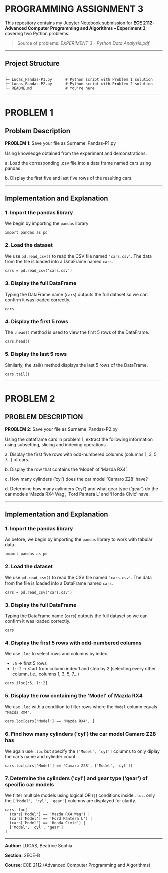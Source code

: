 # PROGRAMMING ASSIGNMENT 3

This repository contains my Jupyter Notebook submission for **ECE 2112: Advanced Computer Programming and Algorithms – Experiment 3**, covering two Python problems.

> Source of problems: *EXPERIMENT 3 - Python Data Analysis.pdf*

---

## Project Structure

```
.
├─ Lucas_Pandas-P1.py      # Python script with Problem 1 solution
├─ Lucas_Pandas-P2.py      # Python script with Problem 2 solution
└─ README.md               # You're here
```

---

# PROBLEM 1

## Problem Description
**PROBLEM 1**: Save your file as Surname_Pandas-P1.py

Using knowledge obtained from the experiment and demonstrations:

  a. Load the corresponding .csv file into a data frame named cars using pandas

  b. Display the first five and last five rows of the resulting cars.

---

## Implementation and Explanation

### 1. Import the pandas library
We begin by importing the `pandas` library

```
import pandas as pd
```

### 2. Load the dataset
We use `pd.read_csv()` to read the CSV file named `'cars.csv'`. The data from the file is loaded into a DataFrame named `cars`. 

```
cars = pd.read_csv('cars.csv')              
```

### 3. Display the full DataFrame
Typing the DataFrame name (`cars`) outputs the full dataset so we can confirm it was loaded correctly.

```
cars               
```

### 4. Display the first 5 rows
The `.head()` method is used to view the first 5 rows of the DataFrame.

```
cars.head()    
```

### 5. Display the last 5 rows
Similarly, the .tail() method displays the last 5 rows of the DataFrame.

```
cars.tail()              
```

---

# PROBLEM 2

## PROBLEM DESCRIPTION
**PROBLEM 2**: Save your file as Surname_Pandas-P2.py

Using the dataframe cars in problem 1, extract the following information using subsetting, slicing and indexing operations.

a. Display the first five rows with odd-numbered columns (columns 1, 3, 5, 7…) of cars.

b. Display the row that contains the ‘Model’ of ‘Mazda RX4’.

c. How many cylinders (‘cyl’) does the car model ‘Camaro Z28’ have?

d. Determine how many cylinders (‘cyl’) and what gear type (‘gear’) do the car models ‘Mazda RX4 Wag’, ‘Ford Pantera L’ and ‘Honda Civic’ have.

--- 

## Implementation and Explanation

### 1. Import the pandas library
As before, we begin by importing the `pandas` library to work with tabular data.

```
import pandas as pd
```

### 2. Load the dataset
We use `pd.read_csv()` to read the CSV file named `'cars.csv'`. The data from the file is loaded into a DataFrame named `cars`. 

```
cars = pd.read_csv('cars.csv')              
```

### 3. Display the full DataFrame
Typing the DataFrame name (`cars`) outputs the full dataset so we can confirm it was loaded correctly.

```
cars               
```

### 4. Display the first 5 rows with odd-numbered columns
We use `.loc` to select rows and columns by index.

  - `:5` → first 5 rows
  - `1::2` → start from column index 1 and step by 2 (selecting every other column, i.e., columns 1, 3, 5, 7...)

```
cars.iloc[:5, 1::2] 
```

### 5. Display the row containing the 'Model' of Mazda RX4
We use `.loc` with a condition to filter rows where the `Model` column equals `"Mazda RX4"`.

```
cars.loc[cars['Model'] == 'Mazda RX4', ]           
```

### 6. Find how many cylinders ('cyl') the car model Camaro Z28 has
We again use `.loc` but specify the `['Model', 'cyl']` columns to only diplay the car's name and cylinder count.

```
cars.loc[cars['Model'] == 'Camaro Z28', ['Model', 'cyl']]
```

### 7. Determine the cylinders ('cyl') and gear type ('gear') of specific car models
We filter multiple models using logical OR (`|`) conditions inside `.loc`. only the `['Model', 'cyl', 'gear']` columns are displayed for clarity.

```
cars. loc[
  (cars['Model'] == 'Mazda RX4 Wag') |
  (cars['Model'] == 'Ford Pantera L') |
  (cars['Model'] == 'Honda Civic') |
  ['Model', 'cyl', 'gear']
]
```

---

**Author:** LUCAS, Beatrice Sophia

**Section:** 2ECE-B

**Course:** ECE 2112 (Advanced Computer Programming and Algorithms)


